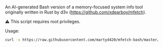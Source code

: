 An AI-generated Bash version of a memory-focused system info tool originally written in Rust by d3v (https://github.com/xdearboy/mfetch).

⚠️ This script requires root privileges.

Usage: 

```bash
curl -s https://raw.githubusercontent.com/martyd420/mfetch-bash/master/mfetch.sh | sudo bash
